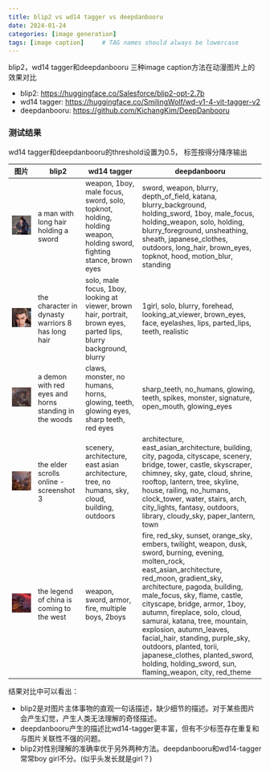 ```yaml
---
title: blip2 vs wd14 tagger vs deepdanbooru
date: 2024-01-24
categories: [image generation]
tags: [image caption]     # TAG names should always be lowercase
---
```

blip2，wd14 tagger和deepdanbooru 三种image caption方法在动漫图片上的效果对比
- blip2: https://huggingface.co/Salesforce/blip2-opt-2.7b  
- wd14 tagger: https://huggingface.co/SmilingWolf/wd-v1-4-vit-tagger-v2 
- deepdanbooru: https://github.com/KichangKim/DeepDanbooru

### 测试结果
wd14 tagger和deepdanbooru的threshold设置为0.5， 标签按得分降序输出

|  图片   | blip2  |  wd14 tagger   | deepdanbooru  |
|  ----  | ----  |----  | ----  |
| ![1](/assets/2024-01-24/S01E02-00277_center.png) | a man with long hair holding a sword |weapon, 1boy, male focus, sword, solo, topknot, holding, holding weapon, holding sword, fighting stance, brown eyes|sword, weapon, blurry, depth_of_field, katana, blurry_background, holding_sword, 1boy, male_focus, holding_weapon, solo, holding, blurry_foreground, unsheathing, sheath, japanese_clothes, outdoors, long_hair, brown_eyes, topknot, hood, motion_blur, standing|
| ![2](/assets/2024-01-24/S01E02-00517_center.png)  | the character in dynasty warriors 8 has long hair |solo, male focus, 1boy, looking at viewer, brown hair, portrait, brown eyes, parted lips, blurry background, blurry|1girl, solo, blurry, forehead, looking_at_viewer, brown_eyes, face, eyelashes, lips, parted_lips, teeth, realistic|
| ![3](/assets/2024-01-24/S01E10-00649_right.png)  | a demon with red eyes and horns standing in the woods |claws, monster, no humans, horns, glowing, teeth, glowing eyes, sharp teeth, red eyes|sharp_teeth, no_humans, glowing, teeth, spikes, monster, signature, open_mouth, glowing_eyes|
| ![4](/assets/2024-01-24/S01E13-01644_left.png)  | the elder scrolls online - screenshot 3 |scenery, architecture, east asian architecture, tree, no humans, sky, cloud, building, outdoors|architecture, east_asian_architecture, building, city, pagoda, cityscape, scenery, bridge, tower, castle, skyscraper, chimney, sky, gate, cloud, shrine, rooftop, lantern, tree, skyline, house, railing, no_humans, clock_tower, water, stairs, arch, city_lights, fantasy, outdoors, library, cloudy_sky, paper_lantern, town|
| ![5](/assets/2024-01-24/S01E23-01742_left.png)  | the legend of china is coming to the west |weapon, sword, armor, fire, multiple boys, 2boys|fire, red_sky, sunset, orange_sky, embers, twilight, weapon, dusk, sword, burning, evening, molten_rock, east_asian_architecture, red_moon, gradient_sky, architecture, pagoda, building, male_focus, sky, flame, castle, cityscape, bridge, armor, 1boy, autumn, fireplace, solo, cloud, samurai, katana, tree, mountain, explosion, autumn_leaves, facial_hair, standing, purple_sky, outdoors, planted, torii, japanese_clothes, planted_sword, holding, holding_sword, sun, flaming_weapon, city, red_theme|

结果对比中可以看出：  
- blip2是对图片主体事物的直观一句话描述，缺少细节的描述。对于某些图片会产生幻觉，产生人类无法理解的奇怪描述。  
- deepdanbooru产生的描述比wd14-tagger更丰富，但有不少标签存在重复和与图片关联性不强的问题。  
- blip2对性别理解的准确率优于另外两种方法。deepdanbooru和wd14-tagger常常boy girl不分。(似乎头发长就是girl？)  
